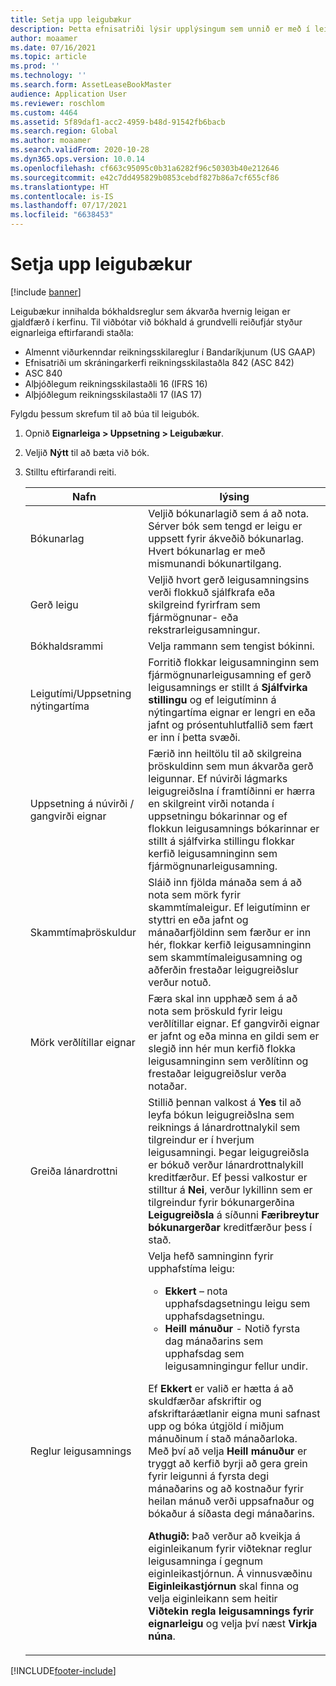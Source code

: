 ```yaml
---
title: Setja upp leigubækur
description: Þetta efnisatriði lýsir upplýsingum sem unnið er með í leigubókum. Leigubækur innihalda bókhaldsreglur sem ákvarða hvernig leigan er gjaldfærð í kerfinu.
author: moaamer
ms.date: 07/16/2021
ms.topic: article
ms.prod: ''
ms.technology: ''
ms.search.form: AssetLeaseBookMaster
audience: Application User
ms.reviewer: roschlom
ms.custom: 4464
ms.assetid: 5f89daf1-acc2-4959-b48d-91542fb6bacb
ms.search.region: Global
ms.author: moaamer
ms.search.validFrom: 2020-10-28
ms.dyn365.ops.version: 10.0.14
ms.openlocfilehash: cf663c95095c0b31a6282f96c50303b40e212646
ms.sourcegitcommit: e42c7dd495829b0853cebdf827b86a7cf655cf86
ms.translationtype: HT
ms.contentlocale: is-IS
ms.lasthandoff: 07/17/2021
ms.locfileid: "6638453"
---
```

# <a name="set-up-lease-books"></a>Setja upp leigubækur

[!include [banner](../includes/banner.md)]

Leigubækur innihalda bókhaldsreglur sem ákvarða hvernig leigan er gjaldfærð í kerfinu. Til viðbótar við bókhald á grundvelli reiðufjár styður eignarleiga eftirfarandi staðla:

- Almennt viðurkenndar reikningsskilareglur í Bandaríkjunum (US GAAP)
- Efnisatriði um skráningarkerfi reikningsskilastaðla 842 (ASC 842)
- ASC 840
- Alþjóðlegum reikningsskilastaðli 16 (IFRS 16)
- Alþjóðlegum reikningsskilastaðli 17 (IAS 17)

Fylgdu þessum skrefum til að búa til leigubók.

1. Opnið **Eignarleiga \> Uppsetning \> Leigubækur**.
2. Veljið **Nýtt** til að bæta við bók.
3. Stilltu eftirfarandi reiti.

    | Nafn                                     | lýsing |
    |------------------------------------------|-------------|
    | Bókunarlag                            | Veljið bókunarlagið sem á að nota. Sérver bók sem tengd er leigu er uppsett fyrir ákveðið bókunarlag. Hvert bókunarlag er með mismunandi bókunartilgang. |
    | Gerð leigu                               | Veljið hvort gerð leigusamningsins verði flokkuð sjálfkrafa eða skilgreind fyrirfram sem fjármögnunar- eða rekstrarleigusamningur. |
    | Bókhaldsrammi                     | Velja rammann sem tengist bókinni. |
    | Leigutími/Uppsetning nýtingartíma          | Forritið flokkar leigusamninginn sem fjármögnunarleigusamning ef gerð leigusamnings er stillt á **Sjálfvirka stillingu** og ef leigutíminn á nýtingartíma eignar er lengri en eða jafnt og prósentuhlutfallið sem fært er inn í þetta svæði.  |
    | Uppsetning á núvirði / gangvirði eignar   | Færið inn heiltölu til að skilgreina þröskuldinn sem mun ákvarða gerð leigunnar. Ef núvirði lágmarks leigugreiðslna í framtíðinni er hærra en skilgreint virði notanda í uppsetningu bókarinnar og ef flokkun leigusamnings bókarinnar er stillt á sjálfvirka stillingu flokkar kerfið leigusamninginn sem fjármögnunarleigusamning. |
    | Skammtímaþröskuldur                     | Sláið inn fjölda mánaða sem á að nota sem mörk fyrir skammtímaleigur. Ef leigutíminn er styttri en eða jafnt og mánaðarfjöldinn sem færður er inn hér, flokkar kerfið leigusamninginn sem skammtímaleigusamning og aðferðin frestaðar leigugreiðslur verður notuð. |
    | Mörk verðlítillar eignar                      | Færa skal inn upphæð sem á að nota sem þröskuld fyrir leigu verðlítillar eignar. Ef gangvirði eignar er jafnt og eða minna en gildi sem er slegið inn hér mun kerfið flokka leigusamninginn sem verðlítinn og frestaðar leigugreiðslur verða notaðar. |
    | Greiða lánardrottni                            | Stillið þennan valkost á **Yes** til að leyfa bókun leigugreiðslna sem reiknings á lánardrottnalykil sem tilgreindur er í hverjum leigusamningi. Þegar leigugreiðsla er bókuð verður lánardrottnalykill kreditfærður. Ef þessi valkostur er stilltur á **Nei**, verður lykillinn sem er tilgreindur fyrir bókunargerðina **Leigugreiðsla** á síðunni **Færibreytur bókunargerðar** kreditfærður þess í stað. |
    | Reglur leigusamnings                       | Velja hefð samninginn fyrir upphafstíma leigu:<ul><li><b>Ekkert</b> – nota upphafsdagsetningu leigu sem upphafsdagsetningu.</li><li><b>Heill mánuður</b> - Notið fyrsta dag mánaðarins sem upphafsdag sem leigusamningingur fellur undir.</li></ul><p>Ef <b>Ekkert</b> er valið er hætta á að skuldfærðar afskriftir og afskriftaráætlanir eigna muni safnast upp og bóka útgjöld í miðjum mánuðinum í stað mánaðarloka. Með því að velja <b>Heill mánuður</b> er tryggt að kerfið byrji að gera grein fyrir leigunni á fyrsta degi mánaðarins og að kostnaður fyrir heilan mánuð verði uppsafnaður og bókaður á síðasta degi mánaðarins.</p><p><strong>Athugið:</strong> Það verður að kveikja á eiginleikanum fyrir viðteknar reglur leigusamninga í gegnum eiginleikastjórnun. Á vinnusvæðinu <b>Eiginleikastjórnun</b> skal finna og velja eiginleikann sem heitir <b>Viðtekin regla leigusamnings fyrir eignarleigu</b> og velja því næst <b>Virkja núna</b>.</p> |


[!INCLUDE[footer-include](../../includes/footer-banner.md)]
